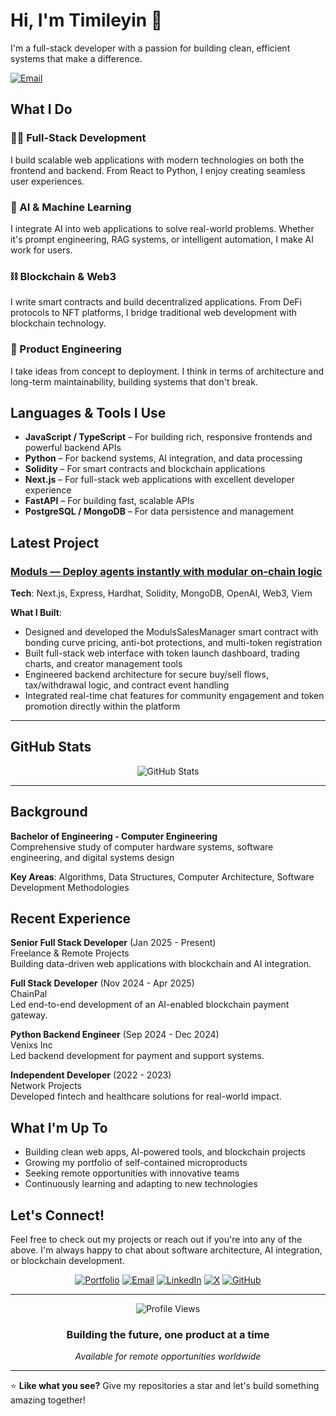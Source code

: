 # Hi, I'm Timileyin 👋

I'm a full-stack developer with a passion for building clean, efficient systems that make a difference.

[![Email](https://img.shields.io/badge/Email-hey@builtbytim.dev-D14836?style=for-the-badge&logo=gmail&logoColor=white)](mailto:hey@builtbytim.dev)

## What I Do

### 🧑‍💻 Full-Stack Development

I build scalable web applications with modern technologies on both the frontend and backend. From React to Python, I enjoy creating seamless user experiences.

### 🤖 AI & Machine Learning

I integrate AI into web applications to solve real-world problems. Whether it's prompt engineering, RAG systems, or intelligent automation, I make AI work for users.

### ⛓️ Blockchain & Web3

I write smart contracts and build decentralized applications. From DeFi protocols to NFT platforms, I bridge traditional web development with blockchain technology.

### 🔧 Product Engineering

I take ideas from concept to deployment. I think in terms of architecture and long-term maintainability, building systems that don't break.

## Languages & Tools I Use

- **JavaScript / TypeScript** – For building rich, responsive frontends and powerful backend APIs
- **Python** – For backend systems, AI integration, and data processing
- **Solidity** – For smart contracts and blockchain applications
- **Next.js** – For full-stack web applications with excellent developer experience
- **FastAPI** – For building fast, scalable APIs
- **PostgreSQL / MongoDB** – For data persistence and management

## Latest Project

### [Moduls — Deploy agents instantly with modular on-chain logic](https://moduls.fun)

**Tech**: Next.js, Express, Hardhat, Solidity, MongoDB, OpenAI, Web3, Viem

**What I Built**:

- Designed and developed the ModulsSalesManager smart contract with bonding curve pricing, anti-bot protections, and multi-token registration
- Built full-stack web interface with token launch dashboard, trading charts, and creator management tools
- Engineered backend architecture for secure buy/sell flows, tax/withdrawal logic, and contract event handling
- Integrated real-time chat features for community engagement and token promotion directly within the platform

---

## GitHub Stats

<div align="center">
  <img src="https://github-readme-stats.vercel.app/api?username=builtbytim&show_icons=true&theme=radical&hide_border=true" alt="GitHub Stats" />
</div>

---

## Background

**Bachelor of Engineering - Computer Engineering**  
Comprehensive study of computer hardware systems, software engineering, and digital systems design

**Key Areas**: Algorithms, Data Structures, Computer Architecture, Software Development Methodologies

## Recent Experience

**Senior Full Stack Developer** (Jan 2025 - Present)  
Freelance & Remote Projects  
Building data-driven web applications with blockchain and AI integration.

**Full Stack Developer** (Nov 2024 - Apr 2025)  
ChainPal  
Led end-to-end development of an AI-enabled blockchain payment gateway.

**Python Backend Engineer** (Sep 2024 - Dec 2024)  
Venixs Inc  
Led backend development for payment and support systems.

**Independent Developer** (2022 - 2023)  
Network Projects  
Developed fintech and healthcare solutions for real-world impact.

## What I'm Up To

- Building clean web apps, AI-powered tools, and blockchain projects
- Growing my portfolio of self-contained microproducts
- Seeking remote opportunities with innovative teams
- Continuously learning and adapting to new technologies

## Let's Connect!

Feel free to check out my projects or reach out if you're into any of the above. I'm always happy to chat about software architecture, AI integration, or blockchain development.

<div align="center">

[![Portfolio](https://img.shields.io/badge/Portfolio-FF5722?style=for-the-badge&logo=google-chrome&logoColor=white)](https://builtbytim.dev)
[![Email](https://img.shields.io/badge/Email-D14836?style=for-the-badge&logo=gmail&logoColor=white)](mailto:hey@builtbytim.dev)
[![LinkedIn](https://img.shields.io/badge/LinkedIn-0077B5?style=for-the-badge&logo=linkedin&logoColor=white)](https://linkedin.com/in/timileyinpelumi)
[![X](https://img.shields.io/badge/X-000000?style=for-the-badge&logo=x&logoColor=white)](https://x.com/built_by_tim)
[![GitHub](https://img.shields.io/badge/GitHub-100000?style=for-the-badge&logo=github&logoColor=white)](https://github.com/builtbytim)

</div>

---

<div align="center">
  <img src="https://komarev.com/ghpvc/?username=builtbytim&color=blueviolet&style=for-the-badge" alt="Profile Views" />
</div>

<div align="center">
  <h3>Building the future, one product at a time</h3>
  <p><em>Available for remote opportunities worldwide</em></p>
</div>

---

⭐ **Like what you see?** Give my repositories a star and let's build something amazing together!
